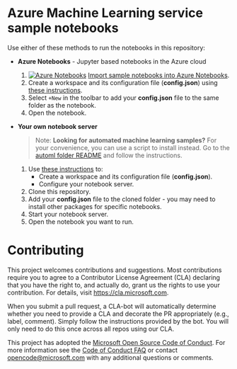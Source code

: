 # Azure Machine Learning service sample notebooks

Use either of these methods to run the notebooks in this repository:

* **Azure Notebooks** - Jupyter based notebooks in the Azure cloud
    1. [![Azure Notebooks](https://notebooks.azure.com/launch.png)](https://aka.ms/aml-clone-azure-notebooks)
    [Import sample notebooks into Azure Notebooks](https://aka.ms/aml-clone-azure-notebooks).
    1.  Create a workspace and its configuration file (**config.json**) using [these instructions](https://aka.ms/aml-how-to-configure-environment).
    1. Select `+New` in the toolbar to add your **config.json** file to the same folder as the notebook.
    1. Open the notebook.

* **Your own notebook server**

    > Note: **Looking for automated machine learning samples?**
    > For your convenience, you can use a script to install instead. Go to the [automl folder README](automl/readme.md) and follow the instructions.

    1. Use [these instructions](https://aka.ms/aml-how-to-configure-environment) to:
        * Create a workspace and its configuration file (**config.json**).
        * Configure your notebook server.
    1. Clone this repository.
    1. Add your **config.json** file to the cloned folder - you may need to install other packages for specific notebooks.
    1. Start your notebook server.
    1. Open the notebook you want to run.

# Contributing

This project welcomes contributions and suggestions.  Most contributions require you to agree to a
Contributor License Agreement (CLA) declaring that you have the right to, and actually do, grant us
the rights to use your contribution. For details, visit https://cla.microsoft.com.

When you submit a pull request, a CLA-bot will automatically determine whether you need to provide
a CLA and decorate the PR appropriately (e.g., label, comment). Simply follow the instructions
provided by the bot. You will only need to do this once across all repos using our CLA.

This project has adopted the [Microsoft Open Source Code of Conduct](https://opensource.microsoft.com/codeofconduct/).
For more information see the [Code of Conduct FAQ](https://opensource.microsoft.com/codeofconduct/faq/) or
contact [opencode@microsoft.com](mailto:opencode@microsoft.com) with any additional questions or comments.
